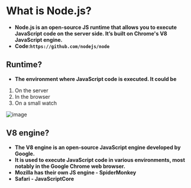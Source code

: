 # What is Node.js?
- **Node.js is an open-source JS runtime  that allows you to execute JavaScript code on the server side. It’s built on Chrome's V8 JavaScript engine.**
- **Code:`https://github.com/nodejs/node`**

## Runtime?
- **The environment where JavaScript code is executed. It could be**

1. On the server
2. In the browser 
3. On a small watch

![image](https://github.com/user-attachments/assets/5d7ef06b-cd25-424c-8acb-80b749da2259)

## V8 engine?

- **The V8 engine is an open-source JavaScript engine developed by Google.**
- **It is used to execute JavaScript code in various environments, most notably in the Google Chrome web browser.**
- **Mozilla has their own JS engine - SpiderMonkey**
- **Safari - JavaScriptCore**
